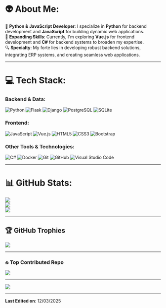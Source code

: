# 👽 About Me:
🚀 **Python & JavaScript Developer**: I specialize in **Python** for backend development and **JavaScript** for building dynamic web applications.
<br>
📘 **Expanding Skills**: Currently, I'm exploring **Vue.js** for frontend development and **C#** for backend systems to broaden my expertise.
<br>
🔍 **Specialty**: My forte lies in developing robust backend solutions, integrating ERP systems, and creating seamless web applications.

---

# 💻 Tech Stack:
### Backend & Data:
![Python](https://img.shields.io/badge/python-%2314354C.svg?style=for-the-badge&logo=python&logoColor=white)
![Flask](https://img.shields.io/badge/flask-%23000.svg?style=for-the-badge&logo=flask&logoColor=white)
![Django](https://img.shields.io/badge/django-%23092E20.svg?style=for-the-badge&logo=django&logoColor=white)
![PostgreSQL](https://img.shields.io/badge/postgresql-%23316192.svg?style=for-the-badge&logo=postgresql&logoColor=white)
![SQLite](https://img.shields.io/badge/sqlite-%2307405e.svg?style=for-the-badge&logo=sqlite&logoColor=white)

### Frontend:
![JavaScript](https://img.shields.io/badge/javascript-%23323330.svg?style=for-the-badge&logo=javascript&logoColor=%23F7DF1E)
![Vue.js](https://img.shields.io/badge/vue.js-%234FC08D.svg?style=for-the-badge&logo=vuedotjs&logoColor=white)
![HTML5](https://img.shields.io/badge/html5-%23E34F26.svg?style=for-the-badge&logo=html5&logoColor=white)
![CSS3](https://img.shields.io/badge/css3-%231572B6.svg?style=for-the-badge&logo=css3&logoColor=white)
![Bootstrap](https://img.shields.io/badge/bootstrap-%23563D7C.svg?style=for-the-badge&logo=bootstrap&logoColor=white)

### Other Tools & Technologies:
![C#](https://img.shields.io/badge/c%23-%23239120.svg?style=for-the-badge&logo=c-sharp&logoColor=white)
![Docker](https://img.shields.io/badge/docker-%230db7ed.svg?style=for-the-badge&logo=docker&logoColor=white)
![Git](https://img.shields.io/badge/git-%23F05033.svg?style=for-the-badge&logo=git&logoColor=white)
![GitHub](https://img.shields.io/badge/github-%23121011.svg?style=for-the-badge&logo=github&logoColor=white)
![Visual Studio Code](https://img.shields.io/badge/Visual%20Studio%20Code-0078d7.svg?style=for-the-badge&logo=visual-studio-code&logoColor=white)

---

# 📊 GitHub Stats:
![](https://github-readme-stats.vercel.app/api?username=santiagoyeal&theme=transparent&hide_border=false&include_all_commits=true&count_private=true)<br/>
![](https://github-readme-streak-stats.herokuapp.com/?user=santiagoyeal&theme=transparent&hide_border=false)<br/>
![](https://github-readme-stats.vercel.app/api/top-langs/?username=santiagoyeal&theme=transparent&hide_border=false&include_all_commits=true&count_private=true&layout=compact)

---

## 🏆 GitHub Trophies
![](https://github-profile-trophy.vercel.app/?username=santiagoyeal&theme=onedark&no-frame=true&no-bg=false&margin-w=4)

---

### 🔝 Top Contributed Repo
![](https://github-contributor-stats.vercel.app/api?username=santiagoyeal&limit=5&theme=tokyonight&combine_all_yearly_contributions=true)

---

[![](https://visitcount.itsvg.in/api?id=santiagoyeal&icon=2&color=4)](https://visitcount.itsvg.in)

------

**Last Edited on**: 12/03/2025
